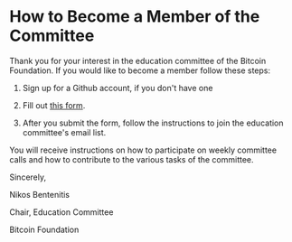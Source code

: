 # How to Become a Member of the Committee

Thank you for your interest in the education committee of the Bitcoin Foundation. If you would like to become a member follow these steps:

1. Sign up for a Github account, if you don't have one

2. Fill out [this form](http://bit.ly/BFEC-NewMembers).

3. After you submit the form, follow the instructions to join the education committee's email list.

You will receive instructions on how to participate on weekly committee calls and how to contribute to the various tasks of the committee.

Sincerely,

Nikos Bentenitis

Chair, Education Committee

Bitcoin Foundation
